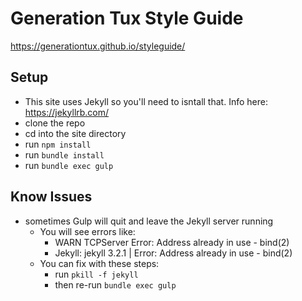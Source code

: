 # Generation Tux Style Guide

<https://generationtux.github.io/styleguide/>

## Setup
* This site uses Jekyll so you'll need to isntall that. Info here: <https://jekyllrb.com/>
* clone the repo
* cd into the site directory
* run ```npm install```
* run ```bundle install```
* run ```bundle exec gulp```

## Know Issues
* sometimes Gulp will quit and leave the Jekyll server running
	* You will see errors like:
		* WARN  TCPServer Error: Address already in use - bind(2)
		* Jekyll: jekyll 3.2.1 | Error:  Address already in use - bind(2)
	* You can fix with these steps:
		* run ``` pkill -f jekyll ```
		* then re-run ``` bundle exec gulp ```
